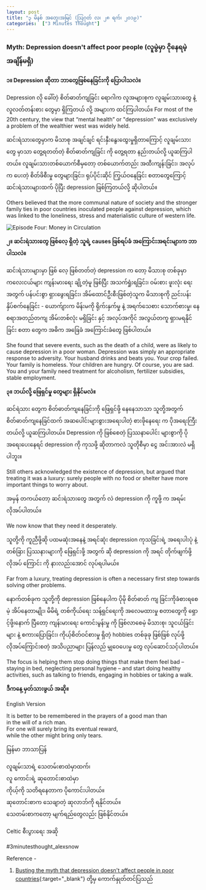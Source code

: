 ```yaml
---
layout: post
title: "၃ မိနစ် အတွေးအမြင် (သြဂုတ် လ၊ ၂၈ ရက်၊ ၂၀၁၉)"
categories:  ["3 Minutes Thought"]
---
```


###  Myth: Depression doesn't affect poor people (လူမွဲမှာ ငိုနေရမဲ့ အချိန်မရှိ)

**၁။ Depression ဆိုတာ ဘာတွေဖြစ်နေခြင်းကို ပြောပါသလဲ။**

Depression လို ခေါ်တဲ့ စိတ်ဓာတ်ကျခြင်း ရောဂါက လူအများစုက လူချမ်းသားတွေ နဲ့ လူလတ်တန်းစား တွေမှာ ရှိကြတယ် လို့ အများက ထင်ကြပါတယ်။
For most of the 20th century, the view that “mental health” or "depression" was exclusively a problem of the wealthier west was widely held.

ဆင်းရဲသားတွေမှာက မိသာစု အချင်ချင် ရင်းနှီးနွေးထွေးမှုရှိတာကြောင့် လူချမ်းသားတွေ မှာသာ တွေ့ရတတ်တဲ့ စိတ်ဓာတ်ကျခြင်း ကို တွေ့ရတာ နည်းတယ်လို့ ယူဆကြပါတယ်။ လူချမ်းသားတစ်ယောက်စီမှတော့ တစ်ယောက်တည်း အထီးကျန်းခြင်း၊ အလုပ် က ပေးတဲ့ စိတ်ဖိစီးမှု တွေများခြင်း၊ ရုပ်ပိုင်းဆိုင် ကြွယ်ဝနေခြင်း စတာတွေကြောင့် ဆင်းရဲသားများထက် ပိုပြီး depression ဖြစ်ကြတယ်လို့ ဆိုပါတယ်။

Others believed that the more communal nature of society and the stronger family ties in poor countries inoculated people against depression, which was linked to the loneliness, stress and materialistic culture of western life.

<!-- more -->
<img src="http://drive.google.com/uc?export=view&id=12f5e0aym4MH66n9zIXZCn-UKUFmhIa6v" alt="Episode Four: Money in Circulation">

**၂။ ဆင်းရဲသားတွေ ဖြစ်လေ့ ရှိတဲ့ သူရဲ့ causes ဖြစ်ရပ်ခံ အကြောင်းအရင်းများက ဘာပါသလဲ။**

ဆင်းရဲသားများမှာ ဖြစ် လေ့ ဖြစ်တတ်တဲ့ depression က တော့ မိသားစု တစ်ခုမှာ ကလေးငယ်များ ကျန်းမားရေး ချို့တဲ့မူ ဖြစ်ပြီး အသက်ရှုံးရခြင်း၊ ဝမ်းစား ဖူးလုံး ရေး အတွက် ပန်ပင်းစွာ ရှားဖွေးရခြင်း၊ အိမ်ထောင်ဦးစီးဖြစ်တဲ့သူက မိသားစုကို ညင်းပန်းနှိပ်စက်နေခြင်း - ယောက်ျားက မိန်းမကို ရိုက်းနှက်မှု နဲ့ အရက်သေစား သောက်စားမှု၊ နေစရာအတည်တကျ အိမ်းတစ်လုံး မရှိခြင်း နှင့် အလုပ်အကိုင် အလွယ်တကူ ရှားမရနိုင်ခြင်း စတာ တွေက အဓိက အခြေခံ အကြောင်းခံတွေ ဖြစ်ပါတယ်။

She found that severe events, such as the death of a child, were as likely to cause depression in a poor woman.
Depression was simply an appropriate response to adversity. Your husband drinks and beats you. Your crop failed. Your family is homeless. Your children are hungry. Of course, you are sad. You and your family need treatment for alcoholism, fertilizer subsidies, stable employment.

**၃။ ဘယ်လို့ ဖြေရှင်မှု တွေများ ရှိနိုင်မလဲ။**

ဆင်ရဲသား တွေက စိတ်ဓာတ်ကျနေခြင်းကို ဖြေရှင်ဖို့ နေနေသာသာ သူတို့အတွက် စိတ်ဓာတ်ကျနေခြင်ထက် အဆပေါင်းများစွားအရေးပါတဲ့ စားဖိုနေရေး က ပိုအရေးကြီးတယ်လို့ ယူဆကြပါတယ်။ Depression ကို ဖြစ်စေတဲ့ ပြဿနာပေါင်း များစွာကို ပို အရေးပေးနေရင် depression ကို ကုသဖို့ ဆိုတာကလဲ သူတိုစီမှာ ငွေ အင်းအားလဲ မရှိပါဘူး။

Still others acknowledged the existence of depression, but argued that treating it was a luxury: surely people with no food or shelter have more important things to worry about.

အမှန် တကယ်တော့ ဆင်းရဲသားတွေ အတွက် လဲ depression ကို ကူဖို့ က အရမ်း လိုအပ်ပါတယ်။

We now know that they need it desperately.

သူတို့ကို ကူညီဖို့ဆို ပထမဆုံးအနေနဲ့ အရင်ဆုံး depression ကုသခြင်းရဲ့ အရေးပါးပုံ နဲ့ တစ်ခြား ပြဿနားများကို ဖြေရှင်းဖို့ အတွက် ဆို depression ကို အရင် တိုက်ဖျက်ဖို့ လိုအပ် ကြောင်း ကို နားလည်းအောင် လုပ်ရပါမယ်။

Far from a luxury, treating depression is often a necessary first step towards solving other problems.

နောက်တစ်ခုက သူတို့ကို depression ဖြစ်နေပါက ပိုမို စိတ်ဓာတ် ကျ ခြင်းကိုခံစားရစေမဲ့ အိပ်နေတာမျိုး၊ မိမိရဲ့ တစ်ကိုယ်ရေး သန့်ရှင်ရေးကို အလေမထားမှု စတာတွေကို ရှောင့်ဖို့၊နောက် ပြီတော့ ကျန်းမားရေး ကောင်းမွန်းမှု ကို ဖြစ်လာစေမဲ့ မိသားစု၊ သူငယ်ခြင်းများ နဲ့ စကားပြောခြင်း၊ ကိုယ့်စိတ်ဝင်စားမှု ရှိတဲ့ hobbies တစ်ခုခု ဖြစ်ဖြစ် လုပ်ဖို့ လိုအပ်ကြောင်းစတဲ့ အသိပညာများ ပြန်လည် မျှဝေပေးမှု တွေ လုပ်ဆောင်သင့်ပါတယ်။

The focus is helping them stop doing things that make them feel bad – staying in bed, neglecting personal hygiene – and start doing healthy activities, such as talking to friends, engaging in hobbies or taking a walk.

**ဒီကနေ့ မှတ်သားဖွယ် အဆို။**

English Version

It is better to be remembered in the prayers of a good man than<br />
in the will of a rich man.<br />
For one will surely bring its eventual reward, <br />
while the other might bring only tears.<br />

မြန်မာ ဘာသာပြန်

လူချမ်းသာရဲ့ သေတမ်းစာထဲမှာထက်၊<br />
လူ ကောင်းရဲ့ ဆုတောင်းစာထဲမှာ<br />
ကိုယ့်ကို သတိရနေတာက ပိုကောင်းပါတယ်။<br />
ဆုတောင်းစာက သေချာတဲ့ ဆုလာဘ်ကို ရနိုင်တယ်။<br />
သေတမ်းစာကတော့ မျက်ရည်တွေလည်း ဖြစ်နိုင်တယ်။<br />

Celtic စီးပွားရေး အဆို

#3minutesthought_alexsnow

Reference -
1. [Busting the myth that depression doesn't affect people in poor countries](https://www.theguardian.com/society/2019/apr/30/busting-the-myth-that-depression-doesnt-affect-people-in-poor-countries){:target="_blank"}
တို့မှ ကောက်နှုတ်တင်ပြသည်
